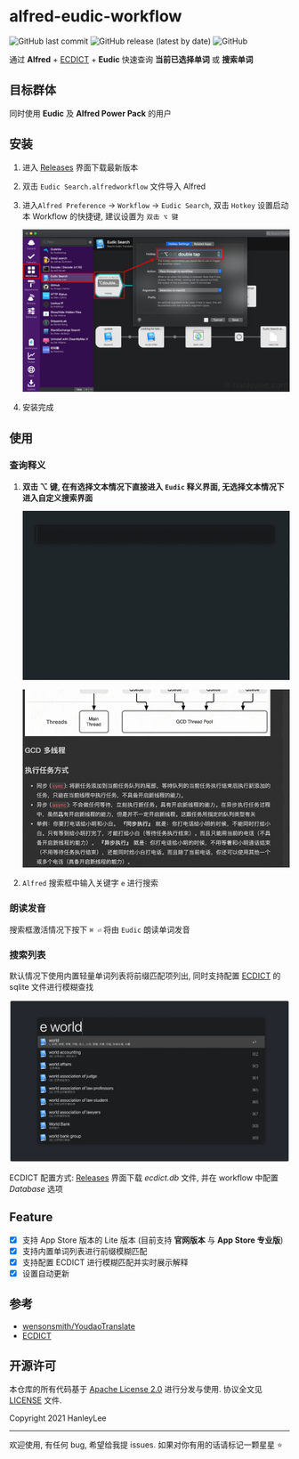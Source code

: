 # alfred-eudic-workflow

![GitHub last commit](https://img.shields.io/github/last-commit/hanleylee/alfred-eudic-workflow)
![GitHub release (latest by date)](https://img.shields.io/github/v/release/hanleylee/alfred-eudic-workflow)
![GitHub](https://img.shields.io/github/license/hanleylee/alfred-eudic-workflow)

通过 **Alfred** + [ECDICT][ECDICT] + **Eudic** 快速查询 **当前已选择单词** 或 **搜索单词**

## 目标群体

同时使用 **Eudic** 及 **Alfred Power Pack** 的用户

## 安装

1. 进入 [Releases](https://github.com/hanleylee/alfred-eudic-workflow/releases) 界面下载最新版本
2. 双击 `Eudic Search.alfredworkflow` 文件导入 Alfred
3. 进入`Alfred Preference` → `Workflow` → `Eudic Search`, 双击 `Hotkey` 设置启动本 Workflow 的快捷键, 建议设置为 `双击 ⌥ 键`

    ![hot-key](img/hot-key-settings.png)

4. 安装完成

## 使用

### 查询释义

1. **双击 ⌥ 键, 在有选择文本情况下直接进入 `Eudic` 释义界面, 无选择文本情况下进入自定义搜索界面**

    ![toggle](img/toggle-to-input.gif)

    ![search-selected](img/search-selected.gif)

2. `Alfred` 搜索框中输入关键字 `e` 进行搜索

### 朗读发音

搜索框激活情况下按下 `⌘ ⏎` 将由 `Eudic` 朗读单词发音

### 搜索列表

默认情况下使用内置轻量单词列表将前缀匹配项列出, 同时支持配置 [ECDICT][ECDICT] 的 sqlite 文件进行模糊查找

![ecdict-search](img/ecdict-search.png)

ECDICT 配置方式: [Releases](https://github.com/hanleylee/alfred-eudic-workflow/releases) 界面下载 *ecdict.db* 文件, 并在 workflow 中配置 *Database* 选项

## Feature

- [x] 支持 App Store 版本的 Lite 版本 (目前支持 **官网版本** 与 **App Store 专业版**)
- [x] 支持内置单词列表进行前缀模糊匹配
- [x] 支持配置 ECDICT 进行模糊匹配并实时展示解释
- [x] 设置自动更新

## 参考

- [wensonsmith/YoudaoTranslate](https://github.com/wensonsmith/YoudaoTranslate)
- [ECDICT][ECDICT]

## 开源许可

本仓库的所有代码基于 [Apache License 2.0](http://www.apache.org/licenses/LICENSE-2.0) 进行分发与使用. 协议全文见
[LICENSE](https://github.com/hanleylee/alfred-eudic-workflow/blob/master/LICENSE) 文件.

Copyright 2021 HanleyLee

---

欢迎使用, 有任何 bug, 希望给我提 issues. 如果对你有用的话请标记一颗星星 ⭐️

[ECDICT]: https://github.com/skywind3000/ECDICT

